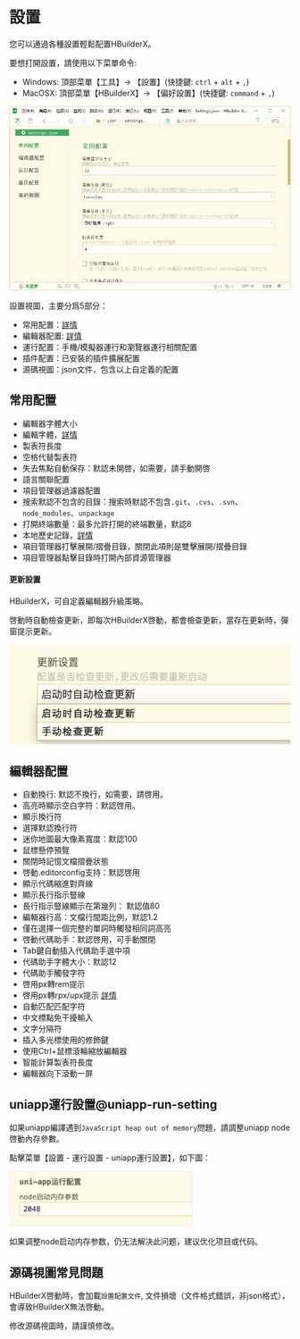 # 設置

您可以通過各種設置輕鬆配置HBuilderX。

要想打開設置，請使用以下菜單命令:

- Windows: 頂部菜單【工具】-> 【設置】(快捷鍵: `ctrl` + `alt` + `,`)
- MacOSX: 頂部菜單【HBuilderX】-> 【偏好設置】(快捷鍵: `command` + `,`)

<img src="/static/snapshots/tutorial/settings.png" style="zoom:90%" />

設置視圖，主要分爲5部分：

- 常用配置：[詳情](/Tutorial/setting?id=常用配置)
- 編輯器配置: [詳情](/Tutorial/setting?id=編輯器配置)
- 運行配置：手機/模擬器運行和瀏覽器運行相關配置
- 插件配置：已安裝的插件擴展配置
- 源碼視圖：json文件，包含以上自定義的配置

## 常用配置

- 編輯器字體大小
- 編輯字體，[詳情](/Tutorial/settings/font)
- 製表符長度
- 空格代替製表符
- 失去焦點自動保存：默認未開啓，如需要，請手動開啓
- 語言關聯配置
- 項目管理器過濾器配置
- 搜索默認不包含的目錄：搜索時默認不包含`.git`、`.cvs`、`.svn`、`node_modules`、`unpackage`
- 打開終端數量：最多允許打開的終端數量，默認8
- 本地歷史記錄，[詳情](/Tutorial/UserGuide/LocalHistory)
- 項目管理器打擊展開/摺疊目錄，關閉此項則是雙擊展開/摺疊目錄
- 項目管理器點擊目錄時打開內部資源管理器

#### 更新設置

HBuilderX，可自定義編輯器升級策略。

啓動時自動檢查更新，即每次HBuilderX啓動，都會檢查更新，當存在更新時，彈窗提示更新。

<img src="/static/snapshots/tutorial/settings/upgrade.png" class="hd-img" />

## 編輯器配置

- 自動換行: 默認不換行，如需要，請啓用。
- 高亮時顯示空白字符：默認啓用。
- 顯示換行符
- 選擇默認換行符
- 迷你地圖最大像素寬度：默認100
- 鼠標懸停預覽
- 關閉時記憶文檔摺疊狀態
- 啓動.editorconfig支持：默認啓用
- 顯示代碼縮進對齊線
- 顯示長行指示豎線
- 長行指示豎線顯示在第幾列： 默認值80
- 編輯器行高：文檔行間距比例，默認1.2
- 僅在選擇一個完整的單詞時觸發相同詞高亮
- 啓動代碼助手：默認啓用，可手動關閉
- Tab鍵自動插入代碼助手選中項
- 代碼助手字體大小：默認12
- 代碼助手觸發字符
- 啓用px轉rem提示
- 啓用px轉rpx/upx提示 [詳情](/Tutorial/settings/px-upx)
- 自動匹配匹配字符
- 中文標點免干擾輸入
- 文字分隔符
- 插入多光標使用的修飾鍵
- 使用Ctrl+鼠標滾輪縮放編輯器
- 智能計算製表符長度
- 編輯器向下滾動一屏

## uniapp運行設置@uniapp-run-setting

如果uniapp編譯遇到`JavaScript heap out of memory`問題，請調整uniapp node啓動內存參數。

點擊菜單【設置 - 運行設置 - uniapp運行設置】，如下圖：

<img src="/static/snapshots/tutorial/settings/uniapp_run_setting.png" style="zoom: 45%;border: 1px solid #eee;"/>

如果调整node启动内存参数，仍无法解决此问题，建议优化项目或代码。

## 源碼視圖常見問題

HBuilderX啓動時，會加載`設置配置文件`, 文件損壞（文件格式錯誤，非json格式），會導致HBuilderX無法啓動。

修改源碼視圖時，請謹慎修改。